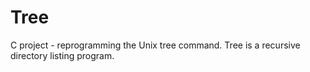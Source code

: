 # Tree

C project - reprogramming the Unix tree command.
Tree is a recursive directory listing program.
